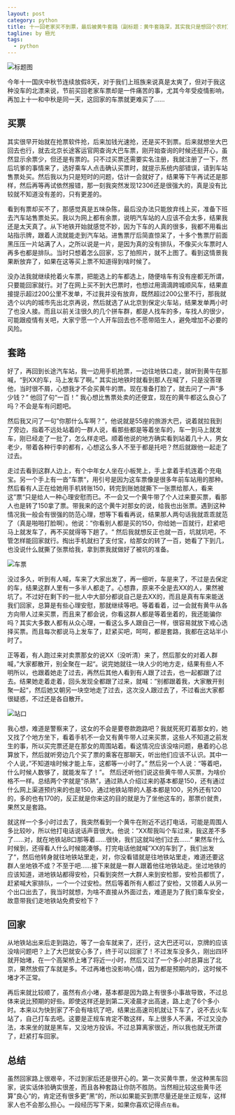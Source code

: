 ```yaml
---
layout: post
category: python
title: 十一回老家买不到票，最后被黄牛套路（副标题：黄牛套路深，其实我只是想回个农村）
tagline: by 極光
tags:
  - python
---
```


![标题图](http://www.justdopython.com/assets/images/2020/10/homeback/02.jpg)

今年十一国庆中秋节连续放假8天，对于我们上班族来说真是太爽了，但对于我这种没车的北漂来说，节前买回老家车票却是一件痛苦的事，尤其今年受疫情影响，再加上十一和中秋是同一天，这回家的车票就更难买了……

<!--more-->

## 买票

其实很早开始就在抢票软件抢，后来加钱光速抢，还是买不到票。后来就想坐大巴回去也行，就去北京长途客运官网查询大巴车票，刚开始查询的时候还挺开心，虽然显示余票少，但还是有票的。只不过买票还需要实名注册，我就注册了一下，然后坑爹的事情来了，选好乘车人点击确认买票时，就提示系统内部错误，请到车站售票处买。然后我以为只是短时的问题，估计一会就好了，结果等下午再试还是那样，然后再等再试依然报错，那一刻我突然发现12306还是很强大的，真是没有比较就不知道没有差的，只有更差的。

看到有票却买不了，那感觉真是五味杂陈，最后没办法只能放弃线上买，准备下班去汽车站售票处买。我以为网上都有余票，说明汽车站的人应该不会太多，结果我还是太天真了。从下地铁开始就感觉不妙，因为下车的人真的很多，我都不用看出站指示牌，跟着人流就能走到汽车站。进售票厅后简直惊呆了，十多个售票厅前面黑压压一片站满了人，之所以说是一片，是因为真的没有排队，不像买火车票时人再多也都是排队。当时只想着怎么回家，忘了拍照片，就不上图了。看到这情景我果断放弃了，如果在这等买上票不知道得到啥时候了。

没办法我就继续抢着火车票，把能选上的车都选上，随便啥车有没有座都无所谓，只要能回家就行。对了在网上买不到大巴票时，也想过用滴滴跨城顺风车，结果直接提示超过200公里不发单，不过我并没有放弃，既然超过200公里不行，那我就选个以内的城市先出北京再说，然后就选了从北京到保定火车站，结果发单两小时了也没人接。而且以前关注很久的几个拼车群，都是人找车的多，车找人的很少，可能跟疫情有关吧，大家宁愿一个人开车回去也不愿带陌生人，避免增加不必要的风险。

## 套路

好了，再回到长途汽车站，我一边用手机抢票，一边往地铁口走，就听到黄牛在那喊，“到XX的车，马上发车了啊。” 其实出地铁时就看到那人在喊了，只是没答理他，当时很不屑，心想我才不会买黄牛的票。现在准备打脸了，就去问了一声“多少钱？” 他回了句“一百！” 我心想比售票处卖的还便宜，现在的黄牛都这么良心了吗？不会是车有问题吧。

然后我又问了一句”你那什么车啊？“，他说就是55座的旅游大巴，说着就拉我到了旁边，指着不远处站着的一群人说，看那些都是等着坐车的，车一到马上就发车，刚已经走了一批了，怎么样走吧。顺着他说的地方确实看到站着几十人，男女老少，带着各种行李的都有，心想这么多人不至于都是托吧？然后就跟他一起走了过去。

走过去看到这群人边上，有个中年女人坐在小板凳上，手上拿着手机连着个充电宝。另一个手上有一沓”车票“，用引号是因为这车票像是很多年前车站用的那种。然后看有人正在给她用手机转账150，转完到账她就撕下一张票给那人，看来这”票“只是给人一种心理安慰而已。不一会又一个黄牛带了个人过来要买票，看那人也是转了150拿了票。带我来的这个黄牛对那女的说，给我也出张票。遇到这种情况我一般会有很强的防范心理，想等下看看再说，结果那人两句话我就乖乖就范了（真是啪啪打脸啊）。他说：”你看别人都是买的150，你给她一百就行，赶紧吧马上就发车了，再不买就得等下趟了。“ 然后我就想反正也就一百，坑就坑吧，不管怎样能回家就行。掏出手机就扫了支付宝，给那女的转了一百，她看了下到几，也没说什么就撕了张票给我，拿到票我就做好了被坑的准备。

![车票](http://www.justdopython.com/assets/images/2020/10/homeback/01.jpg)

没过多久，听到有人喊，车来了大家出发了，再一细听，车是来了，不过是去保定的车，结果这群人里有一多半人都走了。心想靠，原来不全是去XX的人，果然被坑了。不过好在剩下的一批人中大部分都说自己是去XX的，而且是真有车来能送我们回家，总算是有些心理安慰，那就继续等吧。等着看着，过一会就有黄牛从各方向带人过来买票，而且来了都会说，你看这群人都是等着坐着的，我还能骗你吗？其实大多数人都有从众心理，一看这么多人跟自己一样，很容易就放下戒心选择买票。而且每次都说马上发车了，赶紧买吧，呵呵，都是套路，我都在这站半小时了。

正等着，有人跑过来对卖票那女的说XX（没听清）来了，然后那女的对着人群喊，”大家都散开，别全聚在一起“。说完她就往一块人少的地方走，结果有些人不明所以，也跟着她走了过去，再然后其他人看到有人跟了过去，也一起都跟了过去。结果她走着走着，回头发现全都跟了过来，就喊：”别都跟着我，大家散开别聚一起“，然后她又朝另一块空地走了过去，这次没人跟过去了，不过看出大家都很疑惑，不过还是各自散开。

![站口](http://www.justdopython.com/assets/images/2020/10/homeback/02.jpg)

我心想，难道是警察来了，这女的不会是要卷款跑路吧？我就死死盯着那女的，她又找了个地方坐下，看着手机不一会又有黄牛带人过来买票，这些人不知道之前发生的事，所以买完票还是在那女的周围站着。看这情况应该没啥问题，悬着的心总算放下，然后就听旁边几个买了票的乘客在那聊天，听出他们应该不认识。其中一个人说，”不知道啥时候才能上车，这都等一小时了。” 然后另一个人说：“等着吧，什么时候人数够了，就能发车了！”。
然后还听他们说这些黄牛带人买票，为啥价格不一样。总结两个字就是“杀熟”，通过熟人介绍过来的基本都是150，还有通过什么网上渠道预约来的也是150，通过地铁站带的人基本都是100，另外还有120的，多的也有170的，反正就是你来这的目的就是为了坐他这车的，那票价就贵，果然又是套路。

就这样一个多小时过去了，我突然看到一个黄牛在附近不远打电话，可能是周围人多比较吵，所以他打电话说话声音很大。他说：”XX帮我叫个车过来，我这差不多了……对，就在地铁站B口那等着……很快，我们这就叫他们过去……“ 果然车什么时候到，还得看人什么时候能凑够。打完电话他就喊”XX的车到了，我们出发了“，然后他转身就往地铁站里走，对，你没看错就是往地铁站里走，难道还要这群人坐地铁不成？不至于吧……接下来就是一群人跟着他往地铁站走。坐过地铁的应该知道，进地铁站都得安检，只看到突然一大群人来到安检那，安检员都慌了，赶紧喊大家排队，一个一个过安检。然后等着所有人都过了安检，又领着人从另一个出口出去了，我当时就想，为啥不直接从外面过去，难道是为了我们乘车安全，故意带我们走地铁站免费安检下？

## 回家

从地铁站出来后走到路边，等了一会车就来了，还行，这大巴还可以，京牌的应该没啥问题吧？上了大巴就安心多了，终于可以回家了！不过发车没多久，刚出四环就开始堵，在一个高架桥上堵了将近一小时，然后又过了一个多小时总算出了北京，果然放假了车就是多。不过再堵也没影响心情，因为都是预期内的，这时候不堵才不正常。

再后来就比较顺了，虽然有点小堵，基本都是因为路上有很多小事故导致，不过总体来说比预期的好些。即使这样还是到第二天凌晨才出高速，路上走了6个多小时。本来以为快到家了不会有啥坑了吧，结果出高速司机就让下车了，说不去火车站了，自己打车去吧。这要是正规车肯定不敢这样，车上很多人不满，不过又没办法，本来坐的就是黑车，又没地方投诉。不过总算离家很近，所以我也就无所谓了，赶紧打车回家。

## 总结

虽然回家路上很艰辛，不过到家后还是很开心的。第一次买黄牛票，坐这种黑车回家，说实话体验确实很差，而且各种套路让你防不胜防。当然相比较这些黄牛还算”良心“的，肯定还有很多更”黑“的，所以如果能买到票尽量还是坐正规车，这样家人也不会那么担心。一段经历写下来，如果你喜欢记得点`在看`。
